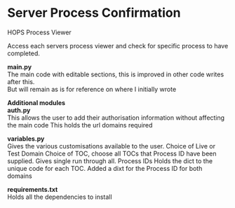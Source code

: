 # Server Process Confirmation
HOPS Process Viewer

Access each servers process viewer and check for specific process to have completed.

**main.py**  
    The main code with editable sections, this is improved in other code writes after this.  
    But will remain as is for reference on where I initially wrote

**Additional modules**  
**auth.py**  
    This allows the user to add their authorisation information without affecting the main code
    This holds the url domains required

**variables.py**  
    Gives the various customisations available to the user.
    Choice of Live or Test Domain
    Choice of TOC, choose all TOCs that Process ID have been supplied. Gives single run through all.
    Process IDs
    Holds the dict to the unique code for each TOC.
    Added a dixt for the Process ID for both domains

**requirements.txt**  
    Holds all the dependencies to install
